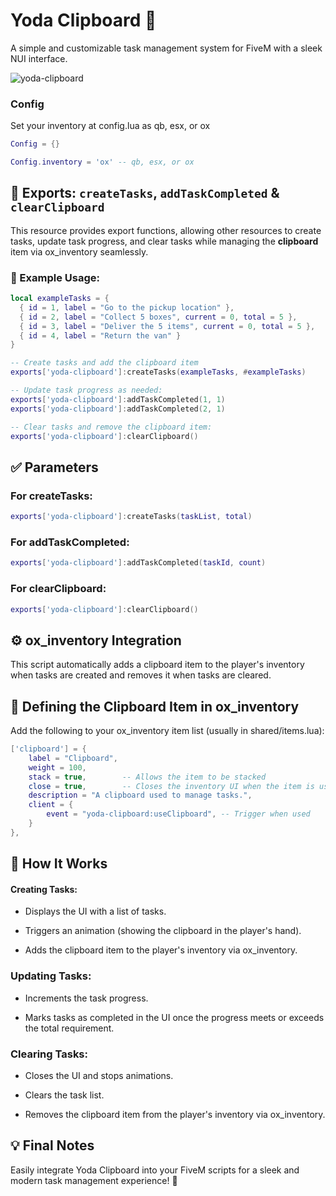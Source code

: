 # Yoda Clipboard 🚀  
A simple and customizable task management system for FiveM with a sleek NUI interface.

![yoda-clipboard](https://github.com/user-attachments/assets/clipboard-placeholder.png)

### Config
Set your inventory at config.lua as qb, esx, or ox
```lua
Config = {}

Config.inventory = 'ox' -- qb, esx, or ox
```
## 🔧 Exports: `createTasks`, `addTaskCompleted` & `clearClipboard`  
This resource provides export functions, allowing other resources to create tasks, update task progress, and clear tasks while managing the **clipboard** item via ox_inventory seamlessly.

### 📌 Example Usage:
```lua
local exampleTasks = {
  { id = 1, label = "Go to the pickup location" },
  { id = 2, label = "Collect 5 boxes", current = 0, total = 5 },
  { id = 3, label = "Deliver the 5 items", current = 0, total = 5 },
  { id = 4, label = "Return the van" }
}

-- Create tasks and add the clipboard item
exports['yoda-clipboard']:createTasks(exampleTasks, #exampleTasks)

-- Update task progress as needed:
exports['yoda-clipboard']:addTaskCompleted(1, 1)
exports['yoda-clipboard']:addTaskCompleted(2, 1)

-- Clear tasks and remove the clipboard item:
exports['yoda-clipboard']:clearClipboard()
```

## ✅ Parameters
### For createTasks:
```lua
exports['yoda-clipboard']:createTasks(taskList, total)
```
### For addTaskCompleted:
```lua
exports['yoda-clipboard']:addTaskCompleted(taskId, count)
```
### For clearClipboard:
```lua
exports['yoda-clipboard']:clearClipboard()
```

## ⚙️ ox_inventory Integration
This script automatically adds a clipboard item to the player's inventory when tasks are created and removes it when tasks are cleared.

## 📝 Defining the Clipboard Item in ox_inventory
Add the following to your ox_inventory item list (usually in shared/items.lua):

```lua
['clipboard'] = {
    label = "Clipboard",
    weight = 100,
    stack = true,        -- Allows the item to be stacked
    close = true,        -- Closes the inventory UI when the item is used
    description = "A clipboard used to manage tasks.",
    client = {
        event = "yoda-clipboard:useClipboard", -- Trigger when used
    }
},

```

## 🔌 How It Works
#### Creating Tasks:

 * Displays the UI with a list of tasks.

 * Triggers an animation (showing the clipboard in the player's hand).

 * Adds the clipboard item to the player's inventory via ox_inventory.

### Updating Tasks:

 * Increments the task progress.

 * Marks tasks as completed in the UI once the progress meets or exceeds the total requirement.

### Clearing Tasks:

 * Closes the UI and stops animations.

 * Clears the task list.

 * Removes the clipboard item from the player's inventory via ox_inventory.

## 💡 Final Notes
Easily integrate Yoda Clipboard into your FiveM scripts for a sleek and modern task management experience! 🚀
